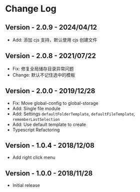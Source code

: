 # Change Log

## Version - 2.0.9 - 2024/04/12

- Add: 添加 cjs 支持，默认使用 cjs 创建文件

## Version - 2.0.8 - 2021/07/22

- Fix: 修复全局储存目录异常问题
- Change: 默认不记住选中的模板

## Version - 2.0.0 - 2019/12/28

- Fix: Move global-config to global-storage
- Add: Single file module
- Add: Settings `defaultFolderTemplate`, `defaultFileTemplate`, `rememberLastSelection`
- Add: Use default template to create
- Typescript Refactoring

## Version - 1.0.4 - 2018/12/08

- Add right click menu

## Version - 1.0.0 - 2018/11/28

- Initial release
